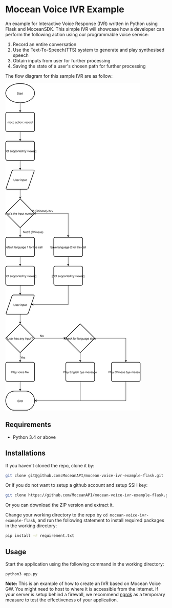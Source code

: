 # Mocean Voice IVR Example

An example for Interactive Voice Response (IVR) written in Python using Flask and MoceanSDK. This simple IVR will showcase how a developer can perform the following action using our programmable voice service:
  1. Record an entire conversation
  2. Use the Text-To-Speech(TTS) system to generate and play synthesised speech
  3. Obtain inputs from user for further processing
  4. Saving the state of a user's chosen path for further processing

The flow diagram for this sample IVR are as follow:

![flow_diagram](./docs/ivr_flow.svg)


## Requirements
  - Python 3.4 or above

## Installations
If you haven't cloned the repo, clone it by:
```sh
git clone git@github.com:MoceanAPI/mocean-voice-ivr-example-flask.git
```
Or if you do not want to setup a github account and setup SSH key:
```sh
git clone https://github.com/MoceanAPI/mocean-voice-ivr-example-flask.git
```
Or you can download the ZIP version and extract it.

Change your working directory to the repo by `cd mocean-voice-ivr-example-flask`, and run the following statement to install required packages in the working directory:
```sh
pip install -r requirement.txt
```

## Usage
Start the application using the following command in the working directory:
```
python3 app.py
```

**Note:** This is an example of how to create an IVR based on Mocean Voice GW. You might need to host to where it is accessible from the internet. If your server is setup behind a firewall, we recommend [ngrok](https://ngrok.com/) as a temporary measure to test the effectiveness of your application.
